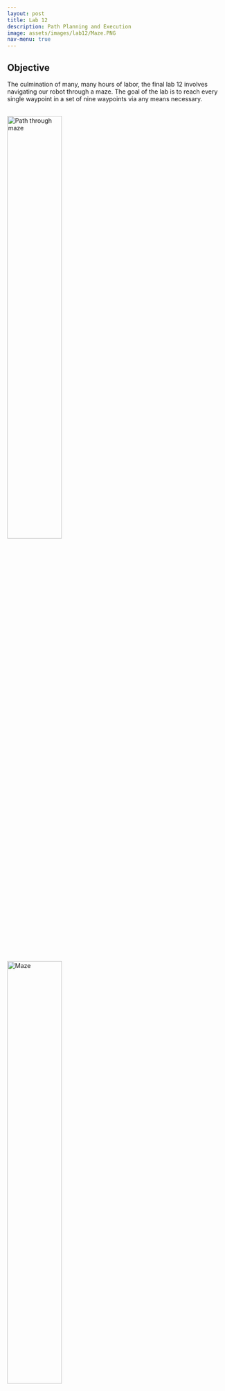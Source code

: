 ```yaml
---
layout: post
title: Lab 12
description: Path Planning and Execution
image: assets/images/lab12/Maze.PNG
nav-menu: true
---
```

<section id="content">

<h2>Objective</h2>
<p>The culmination of many, many hours of labor, the final lab 12 involves navigating our robot through a maze. The goal of the lab is to reach every single waypoint in a set of nine waypoints via any means necessary.</p>

<br><img src="assets/images/lab12/Maze.png" alt="Path through maze" width="50%" height="50%">
<br><img src="assets/images/lab12/Maze_irl.jpg" alt="Maze" width="50%" height="50%">

<h2>Initial Design: Onboard</h2>
<p>The car must perform three different actions as it navigates the maze. First and foremost, the car must drive forward and for the purposes of this lab I designed an arduino function to stop the car after reaching a set distance. To do so, I first derived a setpoint by subtracting the desired travel distance from the current frontal ToF sensor reading. When the new ToF sensor reading is exactly (x) less than the initial ToF sensor reading, that means that the car has moved (x) distance forward. After finding the setpoint, the car behaves as in lab 7, using a PID controller to reach the set point and a Kalman Filter to bypass the slow sensor readings. Below shows the pseudocode of my command.</p>

<pre><code>// Drives the robot forward a set distance
case FORWARD_PID:
    {
        // Get desired translation over bluetooth

        // Find current ToF sensor distance reading

        // Setpoint = current distance - desired translation

        // Initialize Kalman Filter

        // while (time < stop_time)
            // Get sensor data

            // Kalman Filter

            // PID

            // Drive forward

        // Send debugging data over bluetooth
    }
</code></pre>

<p>Secondly, the car must be able to turn. Similarly to the driving forward command, I built my function to turn the car a specific theta value based off of code from lab 9. This function uses PID control to turn the car at a constant angular velocity. The car keeps track of its angular position by integrating over the angular velocity found from the gyroscope, and stops once the theta has been reached. I also use an if statement so that a postive theta input will spin the car to the right, and a negative theta input will cause the car to turn to the right.</p>

<pre><code>// Turns the robot a set theta
case TURN:
    {
        // Receive desired theta value over bluetooth

        // If desired theta is positive, turn left
            // While (theta < desired theta)
                // Get sensor values

                // PID

                // Turn left
        
        // If desired theta is negative, turn right
            // While (theta > desired theta)
                // Get sensor values

                // PID

                // Turn left
    }
</code></pre>

<p>The final functionality of the car is a localization function. This function is identical to the localization command I created in lab 11, where the car will spin as slowly as possible in a 360 degree circle. As it spins, the car will sent over bluetooth a number of distance measurements that are evenly spaced by theta value.</p>

<pre><code>//Performs observation loop, equally spaced between one 360 degree rotation
case LOCALIZE:
    {
        //Recieve over bluetooth number of observations

        //While (theta < 360)
            //Get sensor values
          
            //If theta is an interval of 360/number of observations
                //Send observation data over bluetooth

            //PID

            //Turn left
    }
</code></pre>

<h2>Initial Design: Offboard</h2>
<p>Offboard, I used a jupyter notebook to send commands to the robot and interpret received data. Similar to in lab 11, I built a robot class that can command the robot over bluetooth to perform the localization function. I also created python functions to command the robot to drive forward and turn, as well as callback functions to interpret sensor data received over bluetooth.</p>

<pre><code>#Definition of robot class
class RealRobot():
        
    #A class to interact with the real robot, based off code from lab 11
    def __init__(self, commander, ble)

    async def perform_observation_loop(self):
        #Callback function    
        def callback(uuid, string_value):
            string_characteristic = self.ble.bytearray_to_string(string_value)
            str_list = list(map(float, re.findall('-?\d+\.?\d*', string_characteristic)))
            time_list.append(str_list[0])
            theta_list.append(str_list[1])
            distance_list.append(str_list[2])
        
        observations_count = int(self.config_params["mapper"]["observations_count"])

        self.ble.start_notify(ble.uuid['RX_STRING'], callback)
        self.ble.send_command(CMD.LOCALIZE, str(observations_count))
        await asyncio.sleep(5)
        ble.stop_notify(ble.uuid['RX_STRING'])
        
        sensor_ranges = np.divide(np.array(distance_list), 1000)[np.newaxis].T
        sensor_bearings = np.array(theta_list)[np.newaxis].T

        return sensor_ranges, sensor_bearings
    
    #Drives the robot forward for a set amount of time
    async def forward_timed(self, time):
        self.ble.send_command(CMD.FORWARD, str(time))
        await asyncio.sleep(time+1)
        return
    
    #Drives the robot forward by some translation
    async def forward(self, translation):
        #Callback function
        def callback(uuid, string_value):
            global string_characteristic
            string_characteristic = ble.bytearray_to_string(string_value)
            str_list = list(map(float, re.findall('-?\d+\.?\d*', string_characteristic)))
            time_list.append(str_list[0])
            sensor_time_list.append(str_list[1])
            distance_list.append(str_list[2])
            estimated_distance_list.append(str_list[3])
            error_list.append(str_list[4])
            pid_list.append(str_list[5])
            speed_list.append(str_list[6])

        self.ble.start_notify(ble.uuid['RX_STRING'], callback)
        self.ble.send_command(CMD.FORWARD_PID, str(translation))
        await asyncio.sleep(10)
        ble.stop_notify(ble.uuid['RX_STRING'])
        return

    #Turns the robot by some theta
    async def turn(self, rotation):
        self.ble.send_command(CMD.TURN, str(rotation))
        await asyncio.sleep(3)
        return
</code></pre>

<p>For the actual control of the robot, I used a mixed open/closed control loop to drive the robot through the maze. I stored the waypoints into an array, and used functions created in lab 10 to output the necessary trajectories required to travel between two waypoints. By inputting two waypoints into the <i>compute_control()</i> function, I can find the rotation and translation required to reach point B from point A. I then use these rotation and translation values with the previously described arduino commands to move the robot to point B from point A. </p>

<p>After moving, I command the robot to perform the update step of the Bayes' filter to find its current location within the maze. The current location is then used as point A as the robot attempts to travel to the next waypoint, or point B. Since my Bayes' filter update step from lab 11 does not accurately record current angle, I chose to record the angle manually after every rotation. This hack relies on the assumption that the robot actually rotates the amount I tell it to rotate, but I found this assumption to be fairly accurate.</p>

<pre><code>#Function definitions
def feet_to_mm(feet):
    return (int) (feet * 0.3048 * 1000)

#From lab 10
def compute_control(cur_pose, prev_pose):
    #Finds the direction that the robot has moved based on previous and current position
    direction_rad = np.arctan2(cur_pose[1] - prev_pose[1], cur_pose[0] - prev_pose[0])
    direction_deg = math.degrees(direction_rad)
    
    #Rotation 1 is found by subtracting angles from the direction of motion
    delta_rot_1 = mapper.normalize_angle(direction_deg - prev_pose[2])
    
    #Translation is found using pythagorean theorem
    delta_trans = feet_to_mm(np.sqrt((cur_pose[1] - prev_pose[1])**2 + (cur_pose[0] - prev_pose[0])**2))

    return delta_rot_1, delta_trans
</code></pre>

<pre><code>#Control loop
waypoints = [[-3,-2,0], [-2,-1,0], [1, -1,0], [2, -3,0], [5, -3,0], [5, -2,0], [5, 3,0], [0, 3,0], [0,0,0]]

#Initialize Bayes Filter, runs update step once
cmdr.reset_plotter()
loc.init_grid_beliefs()
await loc.get_observation_data()
loc.update_step()
loc.print_update_stats(waypoints[0], plot_data=True)

for i in range(len(waypoints) - 1):
    #Robot motion commands
    rot1, trans = compute_control(waypoints[i+1], waypoints[i])
    await robot.turn(rot1)
    await robot.forward(trans)
    
    #Bayes Filter update step
    loc.init_grid_beliefs()
    await loc.get_observation_data(20)
    loc.update_step()
    loc.print_update_stats(waypoints[i+1], plot_data=True)

    #Updates waypoints array
    current_position = loc.get_belief()
    waypoints[i+1][0] = current_position[0]
    waypoints[i+1][1] = current_position[1]
    #Since my update step does not accurately output current rotation, I chose to record the angle manually
    waypoints[i+1][2] = waypoints[i][2] + rot1
</code></pre>

<h2>Challenges</h2>

<h4>ToF Sensor Struggles</h4>

<p>One of the first issues I discovered involved the robot's driving forward function. More specifically, I found that the robot's PID control loop would over accelerate the robot causing an overshoot of the waypoint. Upon inspecting the distance sensor outputs, I found that the ToF sensors would behave very noisily at large distances, creating an increase in the positional error and causing the car to mistakenly accelerate. One possible explanation is that the slight tilt of the robot combined with the long distances causes the time of flight of the ToF sensor to increase. Alternatively, the entirety of the maze may simply be outside of the sensors operable range, especially when considering diagonal measurements across the maze.</p>

<br><img src="assets/images/lab12/tof1.PNG" alt="ToF Noise Graph 1" width="50%" height="50%">
<img src="assets/images/lab12/tof2.PNG" alt="ToF Noise Graph 2" width="50%" height="50%">

<p>This was a major issue for the first waypoint transition, (-4, -3) -> (-2, -1), because the robot starts at the bottom left corner and faces the top right corner, resulting in a hypotenuse that is greater than four meters, or the maximum range of the ToF sensors. To fix this issue, I created a new arduino function that drives the car forward for a set period of time. I then experimentally determined how long the car needed to drive forward to travel from the first to the second waypoint.</p>

<pre><code>#For the first waypoint transition, I tell the robot to drive based on time rather than distance
await robot.turn(45)
await robot.forward_timed(1.8)
await robot.turn(-45)
</code></pre>

<h4>Localization</h4>
<p>Originally, I had planned to have the robot localize after reaching every waypoint so that the robot could correct itself upon missing a target. Without localization, small mechanical errors in the robots movement build up over time because the robot is performing under the assumption that it reaches every target perfectly. There were two issues with my plan; firstly, my robot does not spin in a perfect circle upon performing the observation loop. Instead, the robot spins about with a slight radius that varies from attempt to attempt and offsets the robot slightly with every localization attempt. Ideally, this issue would be negligible because the robot can find its location and adapt accordingly despite the slight movement. However, I also found that although my Bayes' filter update step is accurate at the waypoints, the accuracy plummets when the robot is near a wall. Thus including localization in my control loop actually reduced my robots' ability to navigate through the maze.</p>

<p>Below shows a run using localization after reaching every waypoint. From the video you can see how the robot's observation loop causes it to shift slightly because it does not spin in a perfect circle. I also included a plot of the simulator representing the robot's belief in its current location, as well as the python log outputs. The robot does attempt to localize and correct its path, but unfortunately it is too unreliable to perform precise movements through the maze.</p>

<iframe width="1263" height="480" src="https://www.youtube.com/embed/eDvHMEbneFg" title="ECE 4160 Lab 12: Localization Attempt" frameborder="0" allow="accelerometer; autoplay; clipboard-write; encrypted-media; gyroscope; picture-in-picture; web-share" allowfullscreen></iframe>

<br><img src="assets/images/lab12/localization.PNG" alt="Belief of the robot" width="50%" height="50%">
<br><img src="assets/images/lab12/localization_log1.PNG" alt="Bayes filter log" width="50%" height="50%">
<br><img src="assets/images/lab12/localization_log2.PNG" alt="Bayes filter log" width="50%" height="50%">

<h2>Results</h2>

<p>Here are some semi-successful attempts:</p>

<iframe width="1263" height="480" src="https://www.youtube.com/embed/qEsaqd4YX5c" title="ECE 4160 Lab: Trial 1" frameborder="0" allow="accelerometer; autoplay; clipboard-write; encrypted-media; gyroscope; picture-in-picture; web-share" allowfullscreen></iframe>

<iframe width="1263" height="480" src="https://www.youtube.com/embed/rBqOi8M1Uuw" title="ECE 4160 Lab 12: Trial 2" frameborder="0" allow="accelerometer; autoplay; clipboard-write; encrypted-media; gyroscope; picture-in-picture; web-share" allowfullscreen></iframe>

<iframe width="1263" height="480" src="https://www.youtube.com/embed/Bsdc-MMP5jM" title="ECE 4160 Lab 12: Trial 3" frameborder="0" allow="accelerometer; autoplay; clipboard-write; encrypted-media; gyroscope; picture-in-picture; web-share" allowfullscreen></iframe>

<p>A common theme among these first three trials is that the robot misses the second to last waypoint. The transition from the 7th to 8th waypoints, or (5, 3) -> (0, 3), is one of the largest distances the robot has to travel. At this distance and speed, the differences between the left and right wheels causes the robot to tilt slightly to the left, and the robot ends up failing to hit the (0, 3) waypoint. I attempted to fix this by applying a reduction to the speed of the right wheels, but ran into issues because the robot moves at a variety of different speeds throughout the maze. I could have had a dynamically changing factor reduction of the right wheels, but I wanted to avoid such a hacky adjustment.</p>

<p>For the next trial the robot had some interesting behavior at the very end:</p>

<iframe width="1263" height="480" src="https://www.youtube.com/embed/OES5VJarEho" title="ECE 4160 Lab 12: Trial 4" frameborder="0" allow="accelerometer; autoplay; clipboard-write; encrypted-media; gyroscope; picture-in-picture; web-share" allowfullscreen></iframe>

<p>Here was my best attempt, where bumping in the wall actually helped my robot get back on course:</p>

<iframe width="1263" height="480" src="https://www.youtube.com/embed/GOpEUAk4-Ik" title="ECE 4160 Lab 12: Trial 5" frameborder="0" allow="accelerometer; autoplay; clipboard-write; encrypted-media; gyroscope; picture-in-picture; web-share" allowfullscreen></iframe>

<p>Overall I'm fairly satisfied with how my robot was able to navigate through the maze. I do wish I had more time to refine the localization and implement the full Bayes filter into my control loop, but due to time constraints I settled for a much simpler control scheme. I found this lab quite challenging and time-consuming, but ultimately enjoyed my time tackling the task as I consolidated all the work I've put into previous labs throughout this semester. Thanks to all the course staff for making this class such a great experience!</p>